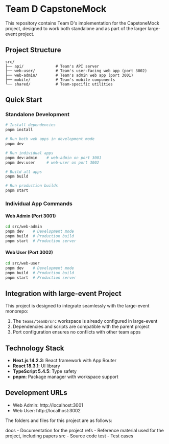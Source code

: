 # Team D CapstoneMock

This repository contains Team D's implementation for the CapstoneMock project, designed to work both standalone and as part of the larger large-event project.

## Project Structure

```
src/
├── api/              # Team's API server
├── web-user/         # Team's user-facing web app (port 3002)
├── web-admin/        # Team's admin web app (port 3001)
├── mobile/           # Team's mobile components
└── shared/           # Team-specific utilities
```

## Quick Start

### Standalone Development

```bash
# Install dependencies
pnpm install

# Run both web apps in development mode
pnpm dev

# Run individual apps
pnpm dev:admin    # web-admin on port 3001
pnpm dev:user     # web-user on port 3002

# Build all apps
pnpm build

# Run production builds
pnpm start
```

### Individual App Commands

#### Web Admin (Port 3001)
```bash
cd src/web-admin
pnpm dev    # Development mode
pnpm build  # Production build
pnpm start  # Production server
```

#### Web User (Port 3002)
```bash
cd src/web-user
pnpm dev    # Development mode
pnpm build  # Production build
pnpm start  # Production server
```

## Integration with large-event Project

This project is designed to integrate seamlessly with the large-event monorepo:

1. The `teams/teamD/src` workspace is already configured in large-event
2. Dependencies and scripts are compatible with the parent project
3. Port configuration ensures no conflicts with other team apps

## Technology Stack

- **Next.js 14.2.3**: React framework with App Router
- **React 18.3.1**: UI library
- **TypeScript 5.4.5**: Type safety
- **pnpm**: Package manager with workspace support

## Development URLs

- Web Admin: http://localhost:3001
- Web User: http://localhost:3002

The folders and files for this project are as follows:

docs - Documentation for the project
refs - Reference material used for the project, including papers
src - Source code
test - Test cases